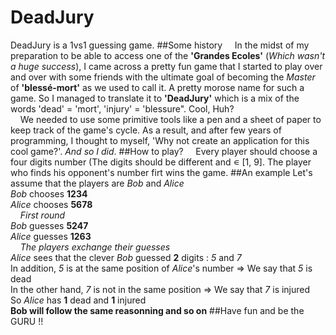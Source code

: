 DeadJury
========
DeadJury is a 1vs1 guessing game.
##Some history
&nbsp;&nbsp;&nbsp;&nbsp;In the midst of my preparation to be able to access one of the <strong>'Grandes Ecoles'</strong> (<em>Which wasn't a huge success</em>), I came across a pretty fun game that I started to play over and over with some friends with the ultimate goal of becoming the <em>Master</em> of <strong>'blessé-mort'</strong> as we used to call it. A pretty morose name for such a game. So I managed to translate it to <strong>'DeadJury'</strong> which is a mix of the words 'dead' = 'mort', 'injury' = 'blessure". Cool, Huh?<br>
&nbsp;&nbsp;&nbsp;&nbsp;We needed to use some primitive tools like a pen and a sheet of paper to keep track of the game's cycle. As a result, and after few years of programming, I thought to myself, 'Why not create an application for this cool game?'. <em>And so I did</em>. 
##How to play?
&nbsp;&nbsp;&nbsp;&nbsp;Every player should choose a four digits number (The digits should be different and ∊ [1, 9]. The player who finds his opponent's number firt wins the game. 
##An example
Let's assume that the players are <em>Bob</em> and <em>Alice</em><br>
*Bob* chooses **1234**<br>
*Alice* chooses **5678**<br>
&nbsp;&nbsp;&nbsp;&nbsp;*First round*<br>
*Bob* guesses **5247**<br>
*Alice* guesses **1263**<br>
&nbsp;&nbsp;&nbsp;&nbsp;*The players exchange their guesses*<br>
*Alice* sees that the clever *Bob* guessed **2** digits : *5* and *7*<br>
In addition, *5* is at the same position of *Alice*'s number => We say that *5* is dead<br>
In the other hand, *7* is not in the same position => We say that *7* is injured<br>
So *Alice* has **1** dead and **1** injured<br>
**Bob will follow the same reasonning and so on**
##Have fun and be the GURU !!


